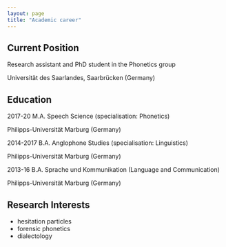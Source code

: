 ```yaml
---
layout: page
title: "Academic career"
---
```

## Current Position
Research assistant and PhD student in the Phonetics group

Universität des Saarlandes, Saarbrücken (Germany)



## Education
2017-20 M.A. Speech Science (specialisation: Phonetics)

Philipps-Universität Marburg (Germany)


2014-2017 B.A. Anglophone Studies (specialisation: Linguistics)

Philipps-Universität Marburg (Germany)


2013-16 B.A. Sprache und Kommunikation (Language and Communication)

Philipps-Universität Marburg (Germany)



## Research Interests

- hesitation particles
- forensic phonetics
- dialectology
